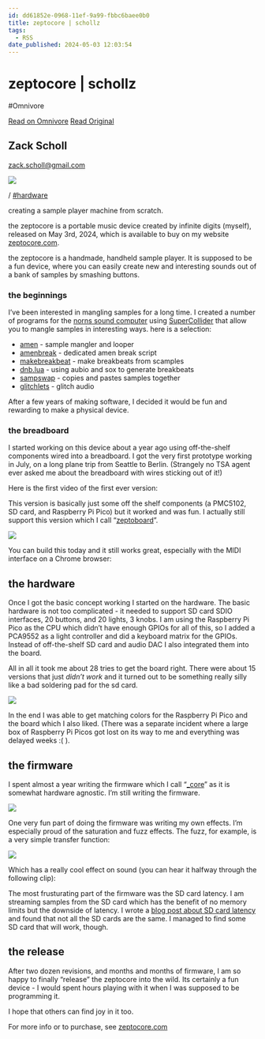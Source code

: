 ```yaml
---
id: dd61852e-0968-11ef-9a99-fbbc6baee0b0
title: zeptocore | schollz
tags:
  - RSS
date_published: 2024-05-03 12:03:54
---
```


# zeptocore | schollz
#Omnivore

[Read on Omnivore](https://omnivore.app/me/zeptocore-schollz-18f3f408f3d)
[Read Original](https://infinitedigits.co/tinker/zeptocore/)



## Zack Scholl

zack.scholl@gmail.com

![](https:&#x2F;&#x2F;proxy-prod.omnivore-image-cache.app&#x2F;0x0,sf4Z7Chq9Po8u4VV0a-m_3UxwGUozAk4JUEo36g9WTLg&#x2F;https:&#x2F;&#x2F;infinitedigits.co&#x2F;img&#x2F;zepto3.png) 

 &#x2F; [#hardware](https:&#x2F;&#x2F;infinitedigits.co&#x2F;tags&#x2F;hardware) 

creating a sample player machine from scratch.

the zeptocore is a portable music device created by infinite digits (myself), released on May 3rd, 2024, which is available to buy on my website [zeptocore.com](https:&#x2F;&#x2F;zeptocore.com&#x2F;).

the zeptocore is a handmade, handheld sample player. It is supposed to be a fun device, where you can easily create new and interesting sounds out of a bank of samples by smashing buttons.

### the beginnings

I’ve been interested in mangling samples for a long time. I created a number of programs for the [norns sound computer](https:&#x2F;&#x2F;monome.org&#x2F;docs&#x2F;norns&#x2F;) using [SuperCollider](https:&#x2F;&#x2F;sccode.org&#x2F;) that allow you to mangle samples in interesting ways. here is a selection:

* [amen](https:&#x2F;&#x2F;github.com&#x2F;schollz&#x2F;amen) \- sample mangler and looper
* [amenbreak](https:&#x2F;&#x2F;github.com&#x2F;schollz&#x2F;amenbreak) \- dedicated amen break script
* [makebreakbeat](https:&#x2F;&#x2F;github.com&#x2F;schollz&#x2F;makebreakbeat) \- make breakbeats from scamples
* [dnb.lua](https:&#x2F;&#x2F;github.com&#x2F;schollz&#x2F;dnb.lua&#x2F;) \- using aubio and sox to generate breakbeats
* [sampswap](https:&#x2F;&#x2F;github.com&#x2F;schollz&#x2F;sampswap) \- copies and pastes samples together
* [glitchlets](https:&#x2F;&#x2F;github.com&#x2F;schollz&#x2F;glitchlets) \- glitch audio

After a few years of making software, I decided it would be fun and rewarding to make a physical device.

### the breadboard

I started working on this device about a year ago using off-the-shelf components wired into a breadboard. I got the very first prototype working in July, on a long plane trip from Seattle to Berlin. (Strangely no TSA agent ever asked me about the breadboard with wires sticking out of it!)

Here is the first video of the first ever version:

This version is basically just some off the shelf components (a PMC5102, SD card, and Raspberry Pi Pico) but it worked and was fun. I actually still support this version which I call “[zeptoboard](https:&#x2F;&#x2F;zeptocore.com&#x2F;#zeptoboard)”.

![](https:&#x2F;&#x2F;proxy-prod.omnivore-image-cache.app&#x2F;0x0,sxhcz883k0fSP64jDPEtr4JQXILIryrQvpNzmQlzDE8g&#x2F;https:&#x2F;&#x2F;infinitedigits.co&#x2F;img&#x2F;zeptoboard.png) 

You can build this today and it still works great, especially with the MIDI interface on a Chrome browser:

## the hardware

Once I got the basic concept working I started on the hardware. The basic hardware is not too complicated - it needed to support SD card SDIO interfaces, 20 buttons, and 20 lights, 3 knobs. I am using the Raspberry Pi Pico as the CPU which didn’t have enough GPIOs for all of this, so I added a PCA9552 as a light controller and did a keyboard matrix for the GPIOs. Instead of off-the-shelf SD card and audio DAC I also integrated them into the board.

All in all it took me about 28 tries to get the board right. There were about 15 versions that just _didn’t work_ and it turned out to be something really silly like a bad soldering pad for the sd card.

![](https:&#x2F;&#x2F;proxy-prod.omnivore-image-cache.app&#x2F;0x0,sLThLjaK47B9j9sxWzTYcYUfclO2CMff5gppcJ5M21SI&#x2F;https:&#x2F;&#x2F;infinitedigits.co&#x2F;img&#x2F;zeptocorehard.png) 

In the end I was able to get matching colors for the Raspberry Pi Pico and the board which I also liked. (There was a separate incident where a large box of Raspberry Pi Picos got lost on its way to me and everything was delayed weeks :( ).

## the firmware

I spent almost a year writing the firmware which I call “[\_core](https:&#x2F;&#x2F;github.com&#x2F;schollz&#x2F;%5Fcore)” as it is somewhat hardware agnostic. I’m still writing the firmware.

[ ![](https:&#x2F;&#x2F;proxy-prod.omnivore-image-cache.app&#x2F;0x0,sqyoIuIsCAnNVWvR5lI4HRoMTg17JJLAU_ReALBHxwP0&#x2F;https:&#x2F;&#x2F;infinitedigits.co&#x2F;img&#x2F;zeptocontributions.png) ](https:&#x2F;&#x2F;github.com&#x2F;schollz&#x2F;%5Fcore) 

One very fun part of doing the firmware was writing my own effects. I’m especially proud of the saturation and fuzz effects. The fuzz, for example, is a very simple transfer function:

[ ![](https:&#x2F;&#x2F;proxy-prod.omnivore-image-cache.app&#x2F;0x0,sYfLBRletfH7LsTGTQBCXJuHLz6SyYrgkKTB1_Y_4V-Y&#x2F;https:&#x2F;&#x2F;infinitedigits.co&#x2F;img&#x2F;fuzz-removebg-preview.png) ](https:&#x2F;&#x2F;github.com&#x2F;schollz&#x2F;%5Fcore) 

Which has a really cool effect on sound (you can hear it halfway through the following clip):

The most frusturating part of the firmware was the SD card latency. I am streaming samples from the SD card which has the benefit of no memory limits but the downside of latency. I wrote a [blog post about SD card latency](https:&#x2F;&#x2F;infinitedigits.co&#x2F;tinker&#x2F;sdcard) and found that not all the SD cards are the same. I managed to find some SD card that will work, though.

## the release

After two dozen revisions, and months and months of firmware, I am so happy to finally “release” the zeptocore into the wild. Its certainly a fun device - I would spent hours playing with it when I was supposed to be programming it.

I hope that others can find joy in it too.

For more info or to purchase, see [zeptocore.com](https:&#x2F;&#x2F;zeptocore.com&#x2F;)